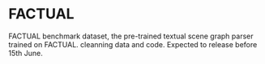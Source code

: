 # FACTUAL
FACTUAL benchmark dataset, the pre-trained textual scene graph parser trained on FACTUAL.
cleanning data and code. Expected to release before 15th June.
